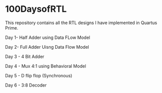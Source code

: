 # 100DaysofRTL

This repository contains all the RTL designs I have implemented in Quartus Prime.

Day 1- Half Adder using Data FLow Model

Day 2- Full Adder Uisng Data Flow Model

Day 3 - 4 Bit Adder

Day 4 - Mux 4:1 using Behavioral Model

Day 5 - D flip flop (Synchronous)

Day 6 - 3:8 Decoder

